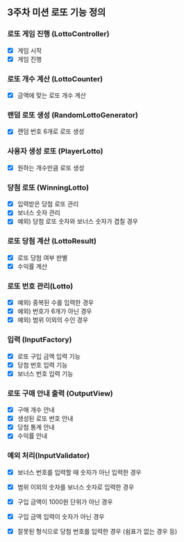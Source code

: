 ## 3주차 미션 로또 기능 정의

### 로또 게임 진행 (LottoController)
- [X] 게임 시작
- [x] 게임 진행

### 로또 개수 계산 (LottoCounter)
- [x] 금액에 맞는 로또 개수 계산

### 랜덤 로또 생성 (RandomLottoGenerator)
- [x] 랜덤 번호 6개로 로또 생성

### 사용자 생성 로또 (PlayerLotto)
- [x] 원하는 개수만큼 로또 생성

### 당첨 로또 (WinningLotto)
- [x] 입력받은 당첨 로또 관리
- [x] 보너스 숫자 관리
- [x] 예외) 당첨 로또 숫자와 보너스 숫자가 겹칠 경우

### 로또 당첨 계산 (LottoResult)
- [x] 로또 당첨 여부 판별
- [x] 수익률 계산

### 로또 번호 관리(Lotto)
- [x] 예외) 중복된 수를 입력한 경우
- [x] 예외) 번호가 6개가 아닌 경우
- [x] 예외) 범위 이외의 수인 경우

### 입력 (InputFactory)
- [x] 로또 구입 금액 입력 기능
- [x] 당첨 번호 입력 기능
- [x] 보너스 번호 입력 기능

### 로또 구매 안내 출력 (OutputView)
- [x] 구매 개수 안내
- [x] 생성된 로또 번호 안내
- [x] 당첨 통계 안내
- [x] 수익률 안내

### 예외 처리(InputValidator)
- [x] 보너스 번호를 입력할 때 숫자가 아닌 입력한 경우
- [x] 범위 이외의 숫자를 보너스 숫자로 입력한 경우
- [x] 구입 금액이 1000원 단위가 아닌 경우
- [x] 구입 금액 입력이 숫자가 아닌 경우
- [x] 잘못된 형식으로 당첨 번호를 입력한 경우 (쉼표가 없는 경우 등)


